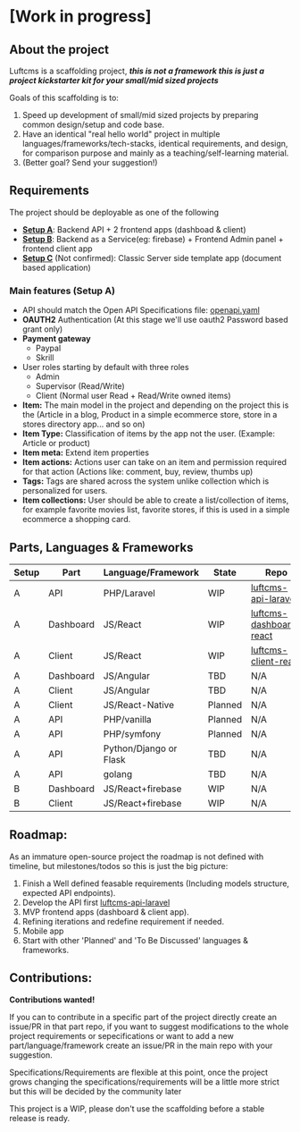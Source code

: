 # [Work in progress]

## About the project

Luftcms is a scaffolding project, ***this is not a framework this is just a project kickstarter kit for your small/mid sized projects***

Goals of this scaffolding is to:
1. Speed up development of small/mid sized projects by preparing common design/setup and code base.
2. Have an identical "real hello world" project in multiple languages/frameworks/tech-stacks, identical requirements, and design, for comparison purpose and mainly as a teaching/self-learning material.
3. (Better goal? Send your suggestion!)

## Requirements

The project should be deployable as one of the following
- <u><b>Setup A</b></u>: Backend API + 2 frontend apps  (dashboad & client)
- <u><b>Setup B</b></u>: Backend as a Service(eg: firebase) + Frontend Admin panel + frontend client app
- <u><b>Setup C</b></u> (Not confirmed): Classic Server side template app (document based application)

### Main features (Setup A)

- API should match the Open API Specifications file: [openapi.yaml](https://luftcms.com/openapi.yaml)
- **OAUTH2** Authentication (At this stage we'll use oauth2 Password based grant only)
- **Payment gateway**
    - Paypal
    - Skrill
- User roles starting by default with three roles
    - Admin
    - Supervisor (Read/Write)
    - Client (Normal user Read + Read/Write owned items)
- **Item:** The main model in the project and depending on the project this is the (Article in a blog, Product in a simple ecommerce store, store in a stores directory app... and so on)
- **Item Type:** Classification of items by the app not the user. (Example: Article or product)
- **Item meta:** Extend item properties
- **Item actions:** Actions user can take on an item and permission required for that action (Actions like: comment, buy, review, thumbs up)
- **Tags:** Tags are shared across the system unlike collection which is personalized for users.
- **Item collections:** User should be able to create a list/collection of items, for example favorite movies list, favorite stores, if this is used in a simple ecommerce a shopping card.


## Parts, Languages & Frameworks

| Setup | Part      | Language/Framework          | State      | Repo                                                                              | 
|-------|-----------|------------------------------|------------|-----------------------------------------------------------------------------------|
| A     | API       | PHP/Laravel                  | WIP        | [luftcms-api-laravel](https://github.com/luftcms/luftcms-api-laravel)            |
| A     | Dashboard | JS/React                     | WIP        | [luftcms-dashboard-react](https://github.com/luftcms/luftcms-dashboard-react)    | 
| A     | Client    | JS/React                     | WIP        | [luftcms-client-react](https://github.com/luftcms/luftcms-client-react)          | 
| A     | Dashboard | JS/Angular                   | TBD        | N/A                                                                               | 
| A     | Client    | JS/Angular                   | TBD        | N/A                                                                               | 
| A     | Client    | JS/React-Native              | Planned    | N/A                                                                               |
| A     | API       | PHP/vanilla                  | Planned    | N/A                                                                               |
| A     | API       | PHP/symfony                  | Planned    | N/A                                                                               |
| A     | API       | Python/Django or Flask       | TBD        | N/A                                                                               | 
| A     | API       | golang                       | TBD        | N/A                                                                               | 
| B     | Dashboard | JS/React+firebase            | WIP        | N/A                                                                               | 
| B     | Client    | JS/React+firebase            | WIP        | N/A                                                                               | 


## Roadmap:

As an immature open-source project the roadmap is not defined with timeline, but milestones/todos so this is just the big picture:
1. Finish a Well defined feasable requirements (Including models structure, expected API endpoints).
2. Develop the API first [luftcms-api-laravel](https://github.com/luftcms/luftcms-api-laravel)
3. MVP frontend apps (dashboard & client app).
4. Refining iterations and redefine requirement if needed.
5. Mobile app 
6. Start with other 'Planned' and 'To Be Discussed' languages & frameworks.

## Contributions:

**Contributions wanted!** 

If you can to contribute in a specific part of the project directly create an issue/PR in that part repo, if you want to suggest modifications to the whole project requirements or sepecifications or want to add a new part/language/framework create an issue/PR in the main repo with your suggestion.<br />

Specifications/Requirements are flexible at this point, once the project grows changing the specifications/requirements will be a little more strict but this will be decided by the community later<br />

This project is a WIP, please don't use the scaffolding before a stable release is ready.<br />